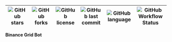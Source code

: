 | ![GitHub stars](https://img.shields.io/github/stars/flavves/gridBinance) | ![GitHub forks](https://img.shields.io/github/forks/flavves/gridBinance) | ![GitHub license](https://img.shields.io/github/license/flavves/gridBinance) | ![GitHub last commit](https://img.shields.io/github/last-commit/flavves/gridBinance) | ![GitHub language](https://img.shields.io/github/languages/top/flavves/gridBinance) | ![GitHub Workflow Status](https://img.shields.io/github/actions/workflow/status/flavves/gridBinance/python-package.yml) |
| ---------------------------------------------------------------------- | ---------------------------------------------------------------------- | -------------------------------------------------------------------------- | ---------------------------------------------------------------------------------- | --------------------------------------------------------------------------------- | --------------------------------------------------------------------------------------------------------------------- |

**Binance Grid Bot**

